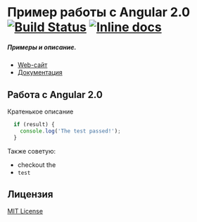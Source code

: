 # Пример работы с Angular 2.0 [![Build Status](https://test/master)](http://test/zr) [![Inline docs](http://test/master)](http://test/zr)

##### Примеры и описание.

- [Web-сайт](https://angular.io)
- [Документация](https://angular.io/docs/ts/latest/quickstart.html)

## Работа с Angular 2.0

Кратенькое описание

```javascript
  if (result) {
    console.log('The test passed!');
  }
```
Также советую:
* checkout the
* `test`

## Лицензия

[MIT License](http://opensource.org/licenses/MIT)